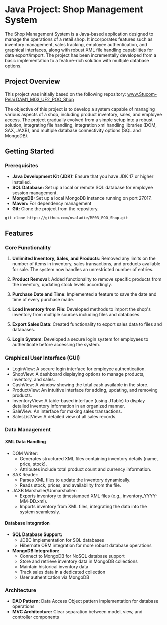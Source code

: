 # Java Project: Shop Management System

The Shop Management System is a Java-based application designed to manage the operations of a retail shop. It incorporates features such as inventory management, sales tracking, employee authentication, and graphical interfaces, along with robust XML file handling capabilities for data export/import. The project has been incrementally developed from a basic implementation to a feature-rich solution with multiple database options.

## Project Overview

This project was initially based on the following repository: [www.Stucom-Pelai DAM1_M03_UF2_POO_Shop](https://github.com/Stucom-Pelai/MP0485_RA4_POO_Shop.git)

The objective of this project is to develop a system capable of managing various aspects of a shop, including product inventory, sales, and employee access. The project gradually evolved from a simple setup into a robust solution, integrating file handling, integration xml handling libraries (DOM, SAX, JAXB), and multiple database connectivity options (SQL and MongoDB).

## Getting Started
### Prerequisites
- **Java Development Kit (JDK):** Ensure that you have JDK 17 or higher installed.
- **SQL Database:** Set up a local or remote SQL database for employee session management.
- **MongoDB:** Set up a local MongoDB instance running on port 27017.
- **Maven:** For dependency management
- **Git:** Clone the project from the repository.

```
git clone https://github.com/nsaladie/MP03_POO_Shop.git
```

## Features
### Core Functionality
1) **Unlimited Inventory, Sales, and Products**: Removed any limits on the number of items in inventory, sales transactions, and products available for sale. The system now handles an unrestricted number of entries.
   
2) **Product Removal**: Added functionality to remove specific products from the inventory, updating stock levels accordingly.

3) **Purchase Date and Time**: Implemented a feature to save the date and time of every purchase made.

4) **Load Inventory from File**: Developed methods to import the shop's inventory from multiple sources including files and databases.

5) **Export Sales Data**: Created functionality to export sales data to files and databases.
  
6) **Login System**: Developed a secure login system for employees to authenticate before accessing the system.

### Graphical User Interface (GUI)
   - LoginView: A secure login interface for employee authentication.
   - ShopView: A dashboard displaying options to manage products, inventory, and sales.
   - CashView: A window showing the total cash available in the store.
   - ProductView: An intuitive interface for adding, updating, and removing products.
   - InventoryView: A table-based interface (using JTable) to display detailed inventory information in an organized manner.
   - SaleView: An interface for making sales transactions.
   - SalesListView: A detailed view of all sales records.

### Data Management
#### XML Data Handling
   - DOM Writer:
      - Generates structured XML files containing inventory details (name, price, stock).
      - Attributes include total product count and currency information.
   - SAX Reader:
      - Parses XML files to update the inventory dynamically.
      - Reads stock, prices, and availability from the file.
   - JAXB Marshaller/Unmarshaller:
      - Exports inventory to timestamped XML files (e.g., inventory_YYYY-MM-DD.xml).
      - Imports inventory from XML files, integrating the data into the system seamlessly.

#### Database Integration
   - **SQL Database Support:**
      - JDBC implementation for SQL databases
      - Hibernate ORM integration for more robust database operations
   - **MongoDB Integration:**
      - Connect to MongoDB for NoSQL database support
      - Store and retrieve inventory data in MongoDB collections
      - Maintain historical inventory data
      - Track sales data in a dedicated collection
      - User authentication via MongoDB

### Architecture
- **DAO Pattern:** Data Access Object pattern implementation for database operations
- **MVC Architecture:** Clear separation between model, view, and controller components
